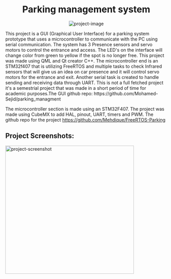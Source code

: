 <h1 align="center" id="title">Parking management system</h1>

<p align="center"><img src="https://socialify.git.ci/Mohamed-Sejid/parking_managment/image?language=1&amp;owner=1&amp;name=1&amp;stargazers=1&amp;theme=Light" alt="project-image"></p>


<p id="description">This project is a GUI (Graphical User Interface) for a parking system prototype that uses a microcontroller to communicate with the PC using serial communication. The system has 3 Presence sensors and servo motors to control the entrance and access. The LED's on the interface will change color from green to yellow if the spot is no longer free. This project was made using QML and Qt creator C++. The microcontroller end is an STM32f407 that is utilizing FreeRTOS and multiple tasks to check Infrared sensors that will give us an idea on car presence and it will control servo motors for the entrance and exit. Another serial task is created to handle sending and receiving data through UART. This is not a full fetched project it's a semestrial project that was made in a short period of time for academic purposes.The GUI github repo: https://github.com/Mohamed-Sejid/parking_managment</p>

The microcontroller section is made using an STM32F407. The project was made using CubeMX to add HAL, pinout, UART, timers and PWM. The github repo for the project https://github.com/Mehdique/FreeRTOS-Parking


<h2>Project Screenshots:</h2>

<img src="https://i.imgur.com/lT5T90r.png" alt="project-screenshot" width="400" height="400/">
